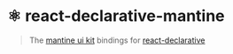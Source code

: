 # ⚛️ react-declarative-mantine

> The [mantine ui kit](https://mantine.dev/) bindings for [react-declarative](https://github.com/react-declarative/react-declarative)

